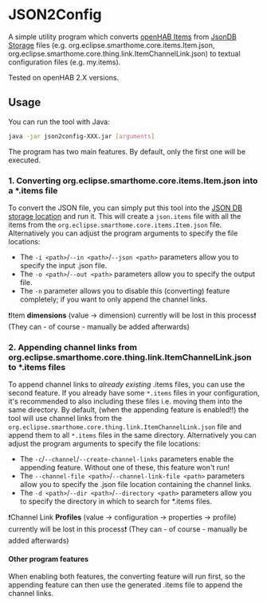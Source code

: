 # JSON2Config

A simple utility program which converts [openHAB Items](https://www.openhab.org/docs/configuration/items.html)
from [JsonDB Storage](https://www.openhab.org/docs/administration/jsondb.html) files (e.g.
org.eclipse.smarthome.core.items.Item.json, org.eclipse.smarthome.core.thing.link.ItemChannelLink.json) to textual
configuration files (e.g. my.items).

Tested on openHAB 2.X versions.

## Usage

You can run the tool with Java:

```bash
java -jar json2config-XXX.jar [arguments]
```

The program has two main features. By default, only the first one will be executed.

### 1. Converting org.eclipse.smarthome.core.items.Item.json into a *.items file

To convert the JSON file, you can simply put this tool into
the [JSON DB storage location](https://www.openhab.org/docs/administration/jsondb.html#storage-location) and run it.
This will create a `json.items` file with all the items from the `org.eclipse.smarthome.core.items.Item.json` file.
Alternatively you can adjust the program arguments to specify the file locations:

- The `-i <path>`/`--in <path>`/`--json <path>` parameters allow you to specify the input .json file.
- The `-o <path>`/`--out <path>` parameters allow you to specify the output file.
- The `-n` parameter allows you to disable this (converting) feature completely; if you want to only append the channel
  links.

:exclamation:Item **dimensions** (value → dimension) currently will be lost in this process:exclamation: (They can - of
course - manually be added afterwards)

### 2. Appending channel links from org.eclipse.smarthome.core.thing.link.ItemChannelLink.json to *.items files

To append channel links to *already existing* .items files, you can use the second feature. If you already have
some `*.items` files in your configuration, it's recommended to also including these files i.e. moving them into the
same directory. By default, (when the appending feature is enabled!!) the tool will use channel links from
the `org.eclipse.smarthome.core.thing.link.ItemChannelLink.json` file and append them to all `*.items` files in the same
directory. Alternatively you can adjust the program arguments to specify the file locations:

- The `-c`/`--channel`/`--create-channel-links` parameters enable the appending feature. Without one of these, this
  feature won't run!
- The `--channel-file <path>`/`--channel-link-file <path>` parameters allow you to specify the .json file location
  containing the channel links.
- The `-d <path>`/`--dir <path>`/`--directory <path>` parameters allow you to specify the directory in which to search
  for *.items files.

:exclamation:Channel Link **Profiles** (value → configuration → properties → profile) currently will be lost in this
process:exclamation: (They can - of course - manually be added afterwards)

#### Other program features

When enabling both features, the converting feature will run first, so the appending feature can then use the generated
.items file to append the channel links.
